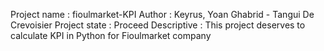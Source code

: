 Project name : fioulmarket-KPI
Author : Keyrus, Yoan Ghabrid - Tangui De Crevoisier
Project state : Proceed
Descriptive : This project deserves to calculate KPI in Python for Fioulmarket company
